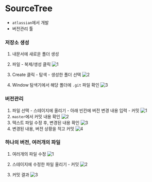 # SourceTree

- `atlassian`에서 개발
- 버전관리 툴

### 저장소 생성

1. 내문서에 새로운 폴더 생성

2. 파일 - 복제/생성 클릭
![1](https://user-images.githubusercontent.com/26784875/46485779-5a631700-c837-11e8-8b3a-b7683f33e08b.png)

3. Create 클릭 - 탐색 - 생성한 폴더 선택
![2](https://user-images.githubusercontent.com/26784875/46485780-5afbad80-c837-11e8-9d8d-4b32e5bec3db.png)

4. Window 탐색기에서 해당 폴더에 `.git` 파일 확인
![3](https://user-images.githubusercontent.com/26784875/46485782-5afbad80-c837-11e8-8adb-6fccb959219c.png)


### 버전관리

1. 파일 선택 - 스테이지에 올리기 - 아래 빈칸에 버전 변경 내용 입력 - 커밋
![1](https://user-images.githubusercontent.com/26784875/46486742-59cb8000-c839-11e8-8727-0402d7380a03.png)
2. `master`에서 커밋 내용 확인
![2](https://user-images.githubusercontent.com/26784875/46486743-5a641680-c839-11e8-812d-ddf333431ead.png)
3. 텍스트 파일 수정 후, 변경된 내용 확인
![3](https://user-images.githubusercontent.com/26784875/46486744-5a641680-c839-11e8-82b4-9befdd212eb4.png)
4. 변경된 내용, 버전 상황을 적고 커밋
![4](https://user-images.githubusercontent.com/26784875/46486745-5a641680-c839-11e8-8816-4c4dfaed2941.png)


### 하나의 버전, 여러개의 파일

1. 여러개의 파일 수정
![1](https://user-images.githubusercontent.com/26784875/46487346-bf6c3c00-c83a-11e8-9352-a9a9406aa930.png)

2. 스테이지에 수정한 파일 올리기 - 커밋
![2](https://user-images.githubusercontent.com/26784875/46487347-bf6c3c00-c83a-11e8-880d-c2b31bd238ba.png)

3. 커밋 결과
![3](https://user-images.githubusercontent.com/26784875/46487348-c004d280-c83a-11e8-81db-5b661b1f9289.png)
